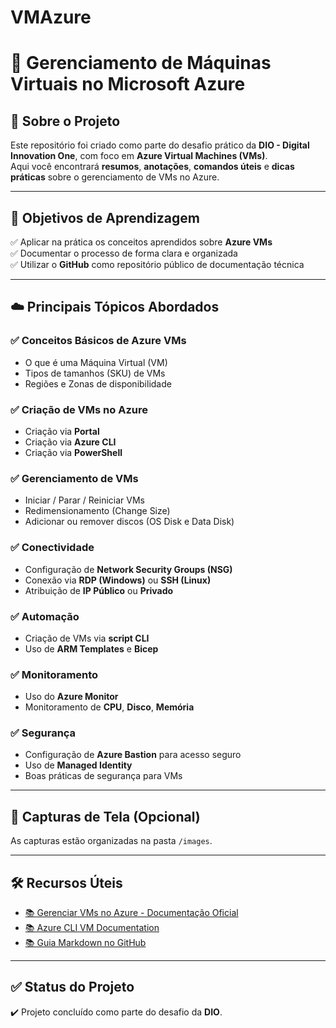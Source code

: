 # VMAzure

# 🚀 Gerenciamento de Máquinas Virtuais no Microsoft Azure

## 📝 Sobre o Projeto

Este repositório foi criado como parte do desafio prático da **DIO - Digital Innovation One**, com foco em **Azure Virtual Machines (VMs)**.  
Aqui você encontrará **resumos**, **anotações**, **comandos úteis** e **dicas práticas** sobre o gerenciamento de VMs no Azure.

---

## 🎯 Objetivos de Aprendizagem

✅ Aplicar na prática os conceitos aprendidos sobre **Azure VMs**  
✅ Documentar o processo de forma clara e organizada  
✅ Utilizar o **GitHub** como repositório público de documentação técnica  

---

## ☁️ Principais Tópicos Abordados

### ✅ Conceitos Básicos de Azure VMs
- O que é uma Máquina Virtual (VM)
- Tipos de tamanhos (SKU) de VMs
- Regiões e Zonas de disponibilidade

### ✅ Criação de VMs no Azure
- Criação via **Portal**
- Criação via **Azure CLI**
- Criação via **PowerShell**

### ✅ Gerenciamento de VMs
- Iniciar / Parar / Reiniciar VMs
- Redimensionamento (Change Size)
- Adicionar ou remover discos (OS Disk e Data Disk)

### ✅ Conectividade
- Configuração de **Network Security Groups (NSG)**
- Conexão via **RDP (Windows)** ou **SSH (Linux)**
- Atribuição de **IP Público** ou **Privado**

### ✅ Automação
- Criação de VMs via **script CLI**
- Uso de **ARM Templates** e **Bicep**

### ✅ Monitoramento
- Uso do **Azure Monitor**
- Monitoramento de **CPU**, **Disco**, **Memória**

### ✅ Segurança
- Configuração de **Azure Bastion** para acesso seguro
- Uso de **Managed Identity**
- Boas práticas de segurança para VMs

---

## 📸 Capturas de Tela (Opcional)

As capturas estão organizadas na pasta `/images`.

---

## 🛠️ Recursos Úteis

- [📚 Gerenciar VMs no Azure - Documentação Oficial](https://learn.microsoft.com/pt-br/azure/virtual-machines/)
- [📚 Azure CLI VM Documentation](https://learn.microsoft.com/en-us/cli/azure/vm?view=azure-cli-latest)
- [📚 Guia Markdown no GitHub](https://guides.github.com/features/mastering-markdown/)

---

## ✅ Status do Projeto

✔️ Projeto concluído como parte do desafio da **DIO**.

